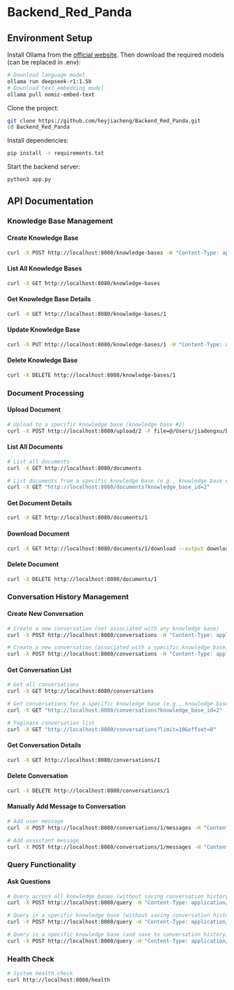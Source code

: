 # Backend_Red_Panda

## Environment Setup

Install Ollama from the [official website](https://ollama.com/).
Then download the required models (can be replaced in .env):

```bash
# Download language model
ollama run deepseek-r1:1.5b
# Download text embedding model
ollama pull nomic-embed-text
```

Clone the project:

```bash
git clone https://github.com/heyjiacheng/Backend_Red_Panda.git
cd Backend_Red_Panda
```

Install dependencies:

```bash
pip install -r requirements.txt
```

Start the backend server:

```bash
python3 app.py
```

## API Documentation

### Knowledge Base Management

#### Create Knowledge Base

```bash
curl -X POST http://localhost:8080/knowledge-bases -H "Content-Type: application/json" -d '{"name": "research_paper", "description": "my_papers"}'
```

#### List All Knowledge Bases

```bash
curl -X GET http://localhost:8080/knowledge-bases
```

#### Get Knowledge Base Details

```bash
curl -X GET http://localhost:8080/knowledge-bases/1
```

#### Update Knowledge Base

```bash
curl -X PUT http://localhost:8080/knowledge-bases/1 -H "Content-Type: application/json" -d '{"name": "updated_name", "description": "updated_description"}'
```

#### Delete Knowledge Base

```bash
curl -X DELETE http://localhost:8080/knowledge-bases/1
```

### Document Processing

#### Upload Document

```bash
# Upload to a specific knowledge base (knowledge base #2)
curl -X POST http://localhost:8080/upload/2 -F file=@/Users/jiadengxu/Documents/3d_gaussian_splatting_low.pdf
```

#### List All Documents

```bash
# List all documents
curl -X GET http://localhost:8080/documents

# List documents from a specific knowledge base (e.g., knowledge base #2)
curl -X GET "http://localhost:8080/documents?knowledge_base_id=2"
```

#### Get Document Details

```bash
curl -X GET http://localhost:8080/documents/1
```

#### Download Document

```bash
curl -X GET http://localhost:8080/documents/1/download --output downloaded_document.pdf
```

#### Delete Document

```bash
curl -X DELETE http://localhost:8080/documents/1
```

### Conversation History Management

#### Create New Conversation

```bash
# Create a new conversation (not associated with any knowledge base)
curl -X POST http://localhost:8080/conversations -H "Content-Type: application/json" -d '{"title": "My First Conversation"}'

# Create a new conversation (associated with a specific knowledge base)
curl -X POST http://localhost:8080/conversations -H "Content-Type: application/json" -d '{"title": "Discussion about Research Paper", "knowledge_base_id": 2}'
```

#### Get Conversation List

```bash
# Get all conversations
curl -X GET http://localhost:8080/conversations

# Get conversations for a specific knowledge base (e.g., knowledge base #2)
curl -X GET "http://localhost:8080/conversations?knowledge_base_id=2"

# Paginate conversation list
curl -X GET "http://localhost:8080/conversations?limit=10&offset=0"
```

#### Get Conversation Details

```bash
curl -X GET http://localhost:8080/conversations/1
```

#### Delete Conversation

```bash
curl -X DELETE http://localhost:8080/conversations/1
```

#### Manually Add Message to Conversation

```bash
# Add user message
curl -X POST http://localhost:8080/conversations/1/messages -H "Content-Type: application/json" -d '{"message_type": "user", "content": "What are the main points of this paper?"}'

# Add assistant message
curl -X POST http://localhost:8080/conversations/1/messages -H "Content-Type: application/json" -d '{"message_type": "assistant", "content": "This paper mainly discusses..."}'
```

### Query Functionality

#### Ask Questions

```bash
# Query across all knowledge bases (without saving conversation history)
curl -X POST http://localhost:8080/query -H "Content-Type: application/json" -d '{"query": "What technique used here for 3D scene reconstruction?"}'

# Query in a specific knowledge base (without saving conversation history)
curl -X POST http://localhost:8080/query -H "Content-Type: application/json" -d '{"query": "What 3D reconstruction techniques are used in this research?", "knowledge_base_id": 2}'

# Query in a specific knowledge base (and save to conversation history)
curl -X POST http://localhost:8080/query -H "Content-Type: application/json" -d '{"query": "What are the main innovations in this paper?", "knowledge_base_id": 2, "conversation_id": 1}'
```

### Health Check

```bash
# System health check
curl http://localhost:8080/health
```
